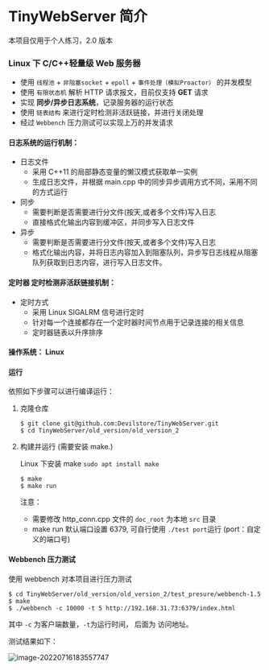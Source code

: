 # TinyWebServer 简介

本项目仅用于个人练习，2.0 版本

### Linux 下 C/C++轻量级 Web 服务器

- 使用 `线程池` + `非阻塞socket` + `epoll` + `事件处理（模拟Proactor）` 的并发模型
- 使用 `有限状态机` 解析 HTTP 请求报文，目前仅支持 **GET** 请求
- 实现 **同步/异步日志系统**，记录服务器的运行状态
- 使用 `链表结构` 来进行定时检测非活跃链接，并进行关闭处理
- 经过 `Webbench` 压力测试可以实现上万的并发请求

#### 日志系统的运行机制：

- 日志文件
  - 采用 C++11 的局部静态变量的懒汉模式获取单一实例
  - 生成日志文件，并根据 main.cpp 中的同步异步调用方式不同，采用不同的方式运行
- 同步
  - 需要判断是否需要进行分文件(按天,或者多个文件)写入日志
  - 直接格式化输出内容到缓冲区，并同步写入日志文件
- 异步
  - 需要判断是否需要进行分文件(按天,或者多个文件)写入日志
  - 格式化输出内容，并将日志内容加入到阻塞队列，异步写日志线程从阻塞队列获取到日志内容，进行写入日志文件。

#### 定时器 定时检测非活跃链接机制：

- 定时方式
  - 采用 Linux SIGALRM 信号进行定时
  - 针对每一个连接都存在一个定时器时间节点用于记录连接的相关信息
  - 定时器链表以升序排序

#### 操作系统： Linux

#### 运行

依照如下步骤可以进行编译运行：

1. 克隆仓库

   ```
   $ git clone git@github.com:Devilstore/TinyWebServer.git
   $ cd TinyWebServer/old_version/old_version_2
   ```

2. 构建并运行 (需要安装 make.)

   Linux 下安装 make `sudo apt install make`

   ```
   $ make
   $ make run
   ```

   注意：

   - 需要修改 http_conn.cpp 文件的 `doc_root` 为本地 `src` 目录
   - make run 默认端口设置 6379, 可自行使用 `./test port`运行 (port：自定义的端口号)

#### Webbench 压力测试

使用 webbench 对本项目进行压力测试

```
$ cd TinyWebServer/old_version/old_version_2/test_presure/webbench-1.5
$ make
$ ./webbench -c 10000 -t 5 http://192.168.31.73:6379/index.html
```

其中 `-c` 为客户端数量，`-t`为运行时间， 后面为 访问地址。

测试结果如下：

![image-20220716183557747](https://devil-picture-bed.oss-cn-shenzhen.aliyuncs.com/image/202207161835808.png)
